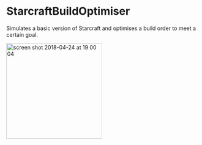 # StarcraftBuildOptimiser
Simulates a basic version of Starcraft and optimises a build order to meet a certain goal.

<img width="250" alt="screen shot 2018-04-24 at 19 00 04" src="https://user-images.githubusercontent.com/17520107/44587679-96707a00-a7ab-11e8-99d8-e22eb9884ac1.png">
